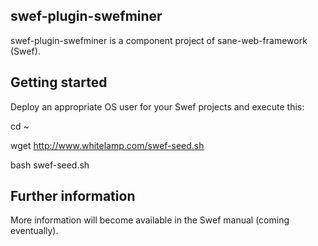 
swef-plugin-swefminer
---------------------

swef-plugin-swefminer is a component project of sane-web-framework (Swef).


Getting started
---------------

Deploy an appropriate OS user for your Swef projects and execute this:

cd ~

wget http://www.whitelamp.com/swef-seed.sh

bash swef-seed.sh


Further information
-------------------

More information will become available in the Swef manual (coming eventually).


